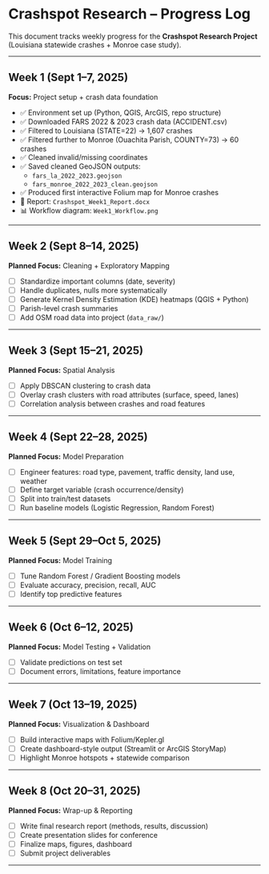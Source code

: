 # Crashspot Research – Progress Log

This document tracks weekly progress for the **Crashspot Research Project** 
(Louisiana statewide crashes + Monroe case study).

---

## Week 1 (Sept 1–7, 2025)
**Focus:** Project setup + crash data foundation

- ✅ Environment set up (Python, QGIS, ArcGIS, repo structure)
- ✅ Downloaded FARS 2022 & 2023 crash data (ACCIDENT.csv)
- ✅ Filtered to Louisiana (STATE=22) → 1,607 crashes
- ✅ Filtered further to Monroe (Ouachita Parish, COUNTY=73) → 60 crashes
- ✅ Cleaned invalid/missing coordinates
- ✅ Saved cleaned GeoJSON outputs:
  - `fars_la_2022_2023.geojson`
  - `fars_monroe_2022_2023_clean.geojson`
- ✅ Produced first interactive Folium map for Monroe crashes
- 📄 Report: `Crashspot_Week1_Report.docx`
- 📊 Workflow diagram: `Week1_Workflow.png`

---

## Week 2 (Sept 8–14, 2025)
**Planned Focus:** Cleaning + Exploratory Mapping

- [ ] Standardize important columns (date, severity)
- [ ] Handle duplicates, nulls more systematically
- [ ] Generate Kernel Density Estimation (KDE) heatmaps (QGIS + Python)
- [ ] Parish-level crash summaries
- [ ] Add OSM road data into project (`data_raw/`)

---

## Week 3 (Sept 15–21, 2025)
**Planned Focus:** Spatial Analysis

- [ ] Apply DBSCAN clustering to crash data
- [ ] Overlay crash clusters with road attributes (surface, speed, lanes)
- [ ] Correlation analysis between crashes and road features

---

## Week 4 (Sept 22–28, 2025)
**Planned Focus:** Model Preparation

- [ ] Engineer features: road type, pavement, traffic density, land use, weather
- [ ] Define target variable (crash occurrence/density)
- [ ] Split into train/test datasets
- [ ] Run baseline models (Logistic Regression, Random Forest)

---

## Week 5 (Sept 29–Oct 5, 2025)
**Planned Focus:** Model Training

- [ ] Tune Random Forest / Gradient Boosting models
- [ ] Evaluate accuracy, precision, recall, AUC
- [ ] Identify top predictive features

---

## Week 6 (Oct 6–12, 2025)
**Planned Focus:** Model Testing + Validation

- [ ] Validate predictions on test set
- [ ] Document errors, limitations, feature importance

---

## Week 7 (Oct 13–19, 2025)
**Planned Focus:** Visualization & Dashboard

- [ ] Build interactive maps with Folium/Kepler.gl
- [ ] Create dashboard-style output (Streamlit or ArcGIS StoryMap)
- [ ] Highlight Monroe hotspots + statewide comparison

---

## Week 8 (Oct 20–31, 2025)
**Planned Focus:** Wrap-up & Reporting

- [ ] Write final research report (methods, results, discussion)
- [ ] Create presentation slides for conference
- [ ] Finalize maps, figures, dashboard
- [ ] Submit project deliverables

---
